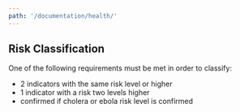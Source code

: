 ```yaml
---
path: '/documentation/health/'
---
```


## Risk Classification

One of the following requirements must be met in order to classify:

- 2 indicators with the same risk level or higher
- 1 indicator with a risk two levels higher
- confirmed if cholera or ebola risk level is confirmed
